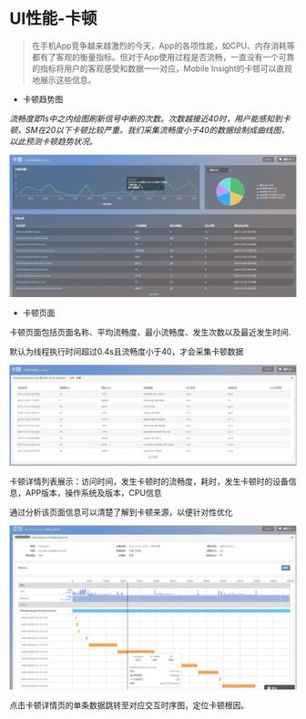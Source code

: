 # UI性能-卡顿

>在手机App竞争越来越激烈的今天，App的各项性能，如CPU、内存消耗等都有了客观的衡量指标。但对于App使用过程是否流畅，一直没有一个可靠的指标将用户的客观感受和数据一一对应，Mobile Insight的卡顿可以直观地展示这些信息。

* 卡顿趋势图

*流畅度即1s中之内绘图刷新信号中断的次数。次数越接近40时，用户能感知到卡顿，SM在20以下卡顿比较严重。我们采集流畅度小于40的数据绘制成曲线图，以此预测卡顿趋势状况。*

![](卡顿.png)

* 卡顿页面

卡顿页面包括页面名称、平均流畅度、最小流畅度、发生次数以及最近发生时间.

默认为线程执行时间超过0.4s且流畅度小于40，才会采集卡顿数据

![](卡顿2.png)

卡顿详情列表展示：访问时间，发生卡顿时的流畅度，耗时，发生卡顿时的设备信息，APP版本，操作系统及版本，CPU信息

通过分析该页面信息可以清楚了解到卡顿来源，以便针对性优化

![](交互3.png)

点击卡顿详情页的单条数据跳转至对应交互时序图，定位卡顿根因。

